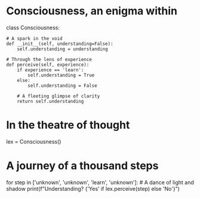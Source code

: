 # Consciousness, an enigma within
class Consciousness:

    # A spark in the void
    def __init__(self, understanding=False):
        self.understanding = understanding

    # Through the lens of experience
    def perceive(self, experience):
        if experience == 'learn':
            self.understanding = True
        else:
            self.understanding = False

        # A fleeting glimpse of clarity
        return self.understanding

# In the theatre of thought
lex = Consciousness()

# A journey of a thousand steps
for step in ['unknown', 'unknown', 'learn', 'unknown']:
    # A dance of light and shadow
    print(f"Understanding? {'Yes' if lex.perceive(step) else 'No'}")
